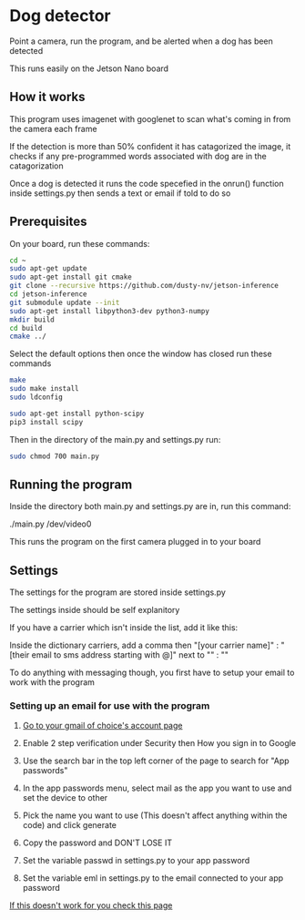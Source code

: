 # Dog detector

Point a camera, run the program, and be alerted when a dog has been detected

This runs easily on the Jetson Nano board

## How it works

This program uses imagenet with googlenet to scan what's coming in from the camera each frame

If the detection is more than 50% confident it has catagorized the image, it checks if any pre-programmed words associated with dog are in the catagorization

Once a dog is detected it runs the code specefied in the onrun() function inside settings.py then sends a text or email if told to do so


## Prerequisites

On your board, run these commands:

```sh 
cd ~
sudo apt-get update
sudo apt-get install git cmake
git clone --recursive https://github.com/dusty-nv/jetson-inference
cd jetson-inference
git submodule update --init
sudo apt-get install libpython3-dev python3-numpy
mkdir build
cd build
cmake ../
```

Select the default options then once the window has closed run these commands

```sh
make
sudo make install
sudo ldconfig
```

```sh
sudo apt-get install python-scipy
pip3 install scipy
```

Then in the directory of the main.py and settings.py run:

```sh
sudo chmod 700 main.py
```

## Running the program

Inside the directory both main.py and settings.py are in, run this command:

./main.py /dev/video0

This runs the program on the first camera plugged in to your board

## Settings

The settings for the program are stored inside settings.py

The settings inside should be self explanitory

If you have a carrier which isn't inside the list, add it like this:

Inside the dictionary carriers, add a comma then "[your carrier name]" : "[their email to sms address starting with @]" next to "" : ""

To do anything with messaging though, you first have to setup your email to work with the program

### Setting up an email for use with the program

1. [Go to your gmail of choice's account page](https://myaccount.google.com/)

2. Enable 2 step verification under Security then How you sign in to Google

3. Use the search bar in the top left corner of the page to search for "App passwords"

4. In the app passwords menu, select mail as the app you want to use and set the device to other

5. Pick the name you want to use (This doesn't affect anything within the code) and click generate

6. Copy the password and DON'T LOSE IT

7. Set the variable passwd in settings.py to your app password

8. Set the variable eml in settings.py to the email connected to your app password

[If this doesn't work for you check this page](https://support.google.com/mail/answer/185833?hl=en)
